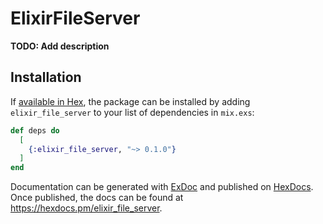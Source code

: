 # ElixirFileServer

**TODO: Add description**

## Installation

If [available in Hex](https://hex.pm/docs/publish), the package can be installed
by adding `elixir_file_server` to your list of dependencies in `mix.exs`:

```elixir
def deps do
  [
    {:elixir_file_server, "~> 0.1.0"}
  ]
end
```

Documentation can be generated with [ExDoc](https://github.com/elixir-lang/ex_doc)
and published on [HexDocs](https://hexdocs.pm). Once published, the docs can
be found at <https://hexdocs.pm/elixir_file_server>.

